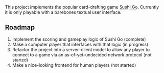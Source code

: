 This project implements the popular card-drafting game [Sushi
Go](https://gamewright.com/product/Sushi-Go). Currently it is only playable
with a barebones textual user interface.

## Roadmap
1. Implement the scoring and gameplay logic of Sushi Go (complete)
1. Make a computer player that interfaces with that logic (in progress)
1. Refactor the project into a server–client model to allow any player to
   connect to a game via an as-of-yet-undecided network protocol (not started)
1. Make a nice-looking frontend for human players (not started)
